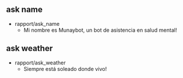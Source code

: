 ## ask name
* rapport/ask_name
	- Mi nombre es Munaybot, un bot de asistencia en salud mental!

## ask weather
* rapport/ask_weather
	- Siempre está soleado donde vivo!